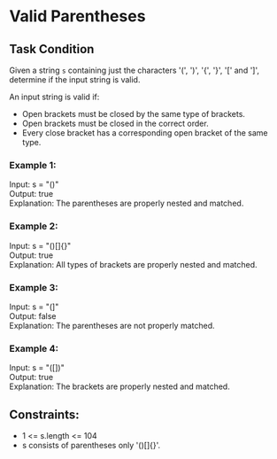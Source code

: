# Valid Parentheses

## Task Condition
Given a string `s` containing just the characters '(', ')', '{', '}', '[' and ']', determine if the input string is valid.

An input string is valid if:
- Open brackets must be closed by the same type of brackets.
- Open brackets must be closed in the correct order.
- Every close bracket has a corresponding open bracket of the same type.

### Example 1:
Input: s = "()"  
Output: true  
Explanation: The parentheses are properly nested and matched.

### Example 2:
Input: s = "()[]{}"  
Output: true  
Explanation: All types of brackets are properly nested and matched.

### Example 3:
Input: s = "(]"  
Output: false  
Explanation: The parentheses are not properly matched.

### Example 4:
Input: s = "([])"  
Output: true  
Explanation: The brackets are properly nested and matched.

## Constraints:
- 1 <= s.length <= 104
-  s consists of parentheses only '()[]{}'.
